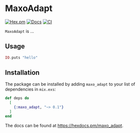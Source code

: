 # MaxoAdapt

[![Hex.pm](https://img.shields.io/hexpm/v/maxo_adapt.svg)](https://hex.pm/packages/maxo_adapt)
[![Docs](https://img.shields.io/badge/hexdocs-docs-8e7ce6.svg)](https://hexdocs.pm/maxo_adapt)
[![CI](https://github.com/maxohq/maxo_adapt/actions/workflows/ci.yml/badge.svg)](https://github.com/maxohq/maxo_adapt/actions/workflows/ci.yml)

`MaxoAdapt` is ...

## Usage

```elixir
IO.puts "hello"
```

## Installation

The package can be installed by adding `maxo_adapt` to your list of dependencies in `mix.exs`:

```elixir
def deps do
  [
    {:maxo_adapt, "~> 0.1"}
  ]
end
```

The docs can be found at <https://hexdocs.pm/maxo_adapt>.

